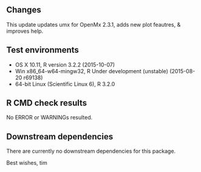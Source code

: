 ## Changes
This update updates umx for OpenMx 2.3.1, adds new plot feautres, & improves help.

## Test environments
* OS X 10.11, R version 3.2.2 (2015-10-07)
* Win x86_64-w64-mingw32, R Under development (unstable) (2015-08-20 r69138)
* 64-bit Linux (Scientific Linux 6), R 3.2.0

## R CMD check results

No ERROR or WARNINGs resulted.

## Downstream dependencies

There are currently no downstream dependencies for this package.

Best wishes, tim